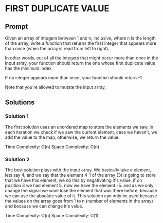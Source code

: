 # FIRST DUPLICATE VALUE

  ## Prompt

  Given an array of integers between 1 and n, inclusive, where n  is the length of the array, write a function that returns the first integer that appears more than once (when the array is read from left to right).

  In other words, out of all the integers that might occur more than once in the
  input array, your function should return the one whose first duplicate value
  has the minimum index.

  If no integer appears more than once, your function should return -1.

  Note that you're allowed to mutate the input array.
  

  ## Solutions
  ### Solution 1
  The first solution uses an unordered map to store the elements we saw, in each iteration we check if we saw the current element, case we haven't, we add the value to the map, otherwise, we return the value.

  Time Complexity: O(n) Space Complexity: O(n)

  ### Solution 2
  The best solution plays with the input array. We basically take a element, lets say 4, and we say that the element 4-1 of the array (3) is going to store that we have this element, we do this by negativating it's value, if on position 3 we had element 5, now we have the element -5. and as we only change the signal we wont lose the element that was there before, because we can use the absolute value of it. This solution can only be used because the values on the array goes from 1 to n (number of elements in the array) and because we can change it's value.

  Time Complexity: O(n) Space Complexity: O(1)